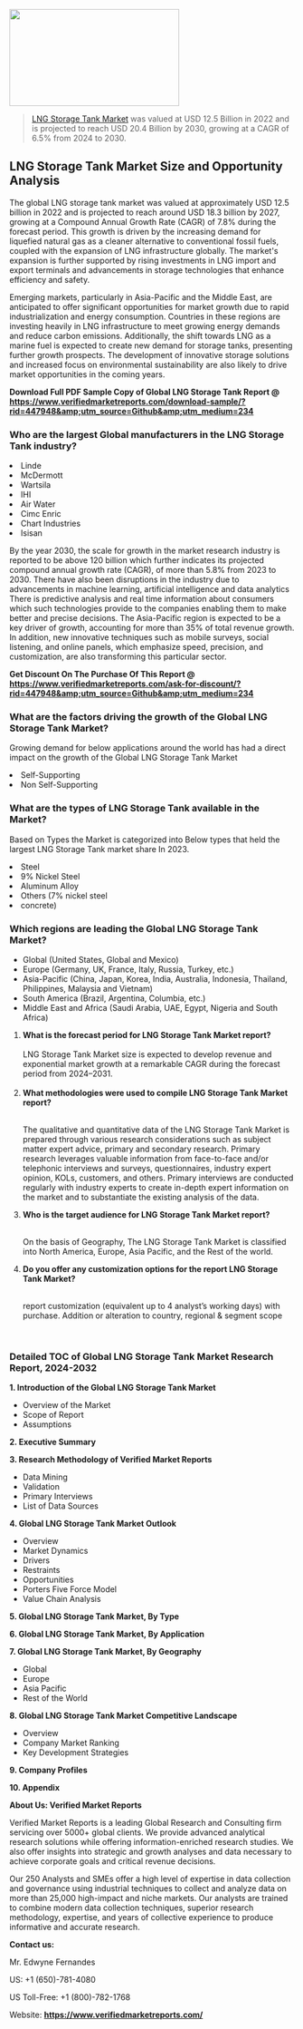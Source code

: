 
<img src="https://ffe5etoiles.com/wp-content/uploads/2024/12/MST1-300x171.png" alt="" width="300" height="171" class="alignnone size-medium wp-image-20088" /><blockquote><p><p><a href="https://www.verifiedmarketreports.com/download-sample/?rid=447948&utm_source=Github&utm_medium=234" target="_blank">LNG Storage Tank Market</a> was valued at USD 12.5 Billion in 2022 and is projected to reach USD 20.4 Billion by 2030, growing at a CAGR of 6.5% from 2024 to 2030.</p></blockquote><p><h2>LNG Storage Tank Market Size and Opportunity Analysis</h2><p>The global LNG storage tank market was valued at approximately USD 12.5 billion in 2022 and is projected to reach around USD 18.3 billion by 2027, growing at a Compound Annual Growth Rate (CAGR) of 7.8% during the forecast period. This growth is driven by the increasing demand for liquefied natural gas as a cleaner alternative to conventional fossil fuels, coupled with the expansion of LNG infrastructure globally. The market's expansion is further supported by rising investments in LNG import and export terminals and advancements in storage technologies that enhance efficiency and safety.</p><p>Emerging markets, particularly in Asia-Pacific and the Middle East, are anticipated to offer significant opportunities for market growth due to rapid industrialization and energy consumption. Countries in these regions are investing heavily in LNG infrastructure to meet growing energy demands and reduce carbon emissions. Additionally, the shift towards LNG as a marine fuel is expected to create new demand for storage tanks, presenting further growth prospects. The development of innovative storage solutions and increased focus on environmental sustainability are also likely to drive market opportunities in the coming years.</p></p><p class=""><strong>Download Full PDF Sample Copy of Global LNG Storage Tank Report @ <a href="https://www.verifiedmarketreports.com/download-sample/?rid=447948&amp;utm_source=Github&amp;utm_medium=234" target="_blank">https://www.verifiedmarketreports.com/download-sample/?rid=447948&amp;utm_source=Github&amp;utm_medium=234</a></strong></p><h3 id="" class="">Who are the largest Global manufacturers in the LNG Storage Tank industry?</h3><p><li>Linde</li><li> McDermott</li><li> Wartsila</li><li> IHI</li><li> Air Water</li><li> Cimc Enric</li><li> Chart Industries</li><li> Isisan</li></p><div class=""><div class="" dir="" data-message-author-role="" data-message-id="" data-message-model-slug=""><div class=""><div class=""><div class=""><div class="" dir="" data-message-author-role="" data-message-id="" data-message-model-slug=""><div class=""><div class=""><p>By the year 2030, the scale for growth in the market research industry is reported to be above 120 billion which further indicates its projected compound annual growth rate (CAGR), of more than 5.8% from 2023 to 2030. There have also been disruptions in the industry due to advancements in machine learning, artificial intelligence and data analytics There is predictive analysis and real time information about consumers which such technologies provide to the companies enabling them to make better and precise decisions. The Asia-Pacific region is expected to be a key driver of growth, accounting for more than 35% of total revenue growth. In addition, new innovative techniques such as mobile surveys, social listening, and online panels, which emphasize speed, precision, and customization, are also transforming this particular sector.</p><p><strong>Get Discount On The Purchase Of This Report @&nbsp; <a href="https://www.verifiedmarketreports.com/ask-for-discount/?rid=447948&amp;utm_source=Github&amp;utm_medium=234" target="_blank">https://www.verifiedmarketreports.com/ask-for-discount/?rid=447948&amp;utm_source=Github&amp;utm_medium=234</a></strong></p></div></div></div></div></div></div></div></div><h3 id="" class="">What are the factors driving the growth of the Global LNG Storage Tank Market?</h3><p id="" class="">Growing demand for below applications around the world has had a direct impact on the growth of the Global LNG Storage Tank Market</p><p id="" class=""><li>Self-Supporting</li><li> Non Self-Supporting</li></p><h3 id="" class="">What are the types of LNG Storage Tank available in the Market?</h3><p id="" class="">Based on Types the Market is categorized into Below types that held the largest LNG Storage Tank market share In 2023.</p><p id="" class=""><li>Steel</li><li> 9% Nickel Steel</li><li> Aluminum Alloy</li><li> Others (7% nickel steel</li><li> concrete)</li></p><h3 id="" class="">Which regions are leading the Global LNG Storage Tank Market?</h3><ul><li>Global (United States, Global and Mexico)</li><li>Europe (Germany, UK, France, Italy, Russia, Turkey, etc.)</li><li>Asia-Pacific (China, Japan, Korea, India, Australia, Indonesia, Thailand, Philippines, Malaysia and Vietnam)</li><li>South America (Brazil, Argentina, Columbia, etc.)</li><li>Middle East and Africa (Saudi Arabia, UAE, Egypt, Nigeria and South Africa)</li></ul><p><ol><li><strong>What is the forecast period for LNG Storage Tank Market report?<br /></strong><br /><span data-sheets-root="1" data-sheets-value="{&quot;1&quot;:2,&quot;2&quot;:&quot;XXXX size is expected to develop revenue and exponential market growth at a remarkable CAGR during the forecast period from 2024&ndash;2030.&quot;}" data-sheets-userformat="{&quot;2&quot;:12674,&quot;4&quot;:{&quot;1&quot;:2,&quot;2&quot;:16776960},&quot;10&quot;:2,&quot;11&quot;:0,&quot;15&quot;:&quot;Arial&quot;,&quot;16&quot;:12}">LNG Storage Tank Market size is expected to develop revenue and exponential market growth at a remarkable CAGR during the forecast period from 2024&ndash;2031.</span><br /><br /></li><li><strong>What methodologies were used to compile LNG Storage Tank Market report?<br /><br /></strong><p>The qualitative and quantitative data of the&nbsp;LNG Storage Tank Market is prepared through various research considerations such as subject matter expert advice, primary and secondary research. Primary research leverages valuable information from face-to-face and/or telephonic interviews and surveys, questionnaires, industry expert opinion, KOLs, customers, and others. Primary interviews are conducted regularly with industry experts to create in-depth expert information on the market and to substantiate the existing analysis of the data.&nbsp;</p></li><li><strong>Who is the target audience for LNG Storage Tank Market report?<br /><br /></strong><p>On the basis of Geography, The&nbsp;LNG Storage Tank Market is classified into North America, Europe, Asia Pacific, and the Rest of the world.</p></li><li><strong>Do you offer any customization options for the report LNG Storage Tank Market?<br /><br /></strong><p>report customization (equivalent up to 4 analyst&rsquo;s working days) with purchase. Addition or alteration to country, regional &amp; segment scope</p><p>&nbsp;</p></li></ol></p><h3 id="" class="">Detailed TOC of Global LNG Storage Tank Market Research Report, 2024-2032</h3><p id="" class=""><strong>1. Introduction of the Global LNG Storage Tank Market</strong></p><ul><li>Overview of the Market</li><li>Scope of Report</li><li>Assumptions</li></ul><p id="" class=""><strong>2. Executive Summary</strong></p><p id="" class=""><strong>3. Research Methodology of&nbsp;Verified Market Reports</strong></p><ul><li>Data Mining</li><li>Validation</li><li>Primary Interviews</li><li>List of Data Sources</li></ul><p id="" class=""><strong>4. Global LNG Storage Tank Market Outlook</strong></p><ul><li>Overview</li><li>Market Dynamics</li><li>Drivers</li><li>Restraints</li><li>Opportunities</li><li>Porters Five Force Model</li><li>Value Chain Analysis</li></ul><p id="" class=""><strong>5. Global LNG Storage Tank Market, By&nbsp;Type</strong></p><p id="" class=""><strong>6. Global LNG Storage Tank Market, By Application</strong></p><p id="" class=""><strong>7. Global LNG Storage Tank Market, By Geography</strong></p><ul><li>Global</li><li>Europe</li><li>Asia Pacific</li><li>Rest of the World</li></ul><p id="" class=""><strong>8. Global LNG Storage Tank Market Competitive Landscape</strong></p><ul><li>Overview</li><li>Company Market Ranking</li><li>Key Development Strategies</li></ul><p id="" class=""><strong>9. Company Profiles</strong></p><p id="" class=""><strong>10. Appendix</strong></p><p id="" class=""><strong>About Us: Verified Market Reports</strong></p><p id="" class="">Verified Market Reports is a leading Global Research and Consulting firm servicing over 5000+ global clients. We provide advanced analytical research solutions while offering information-enriched research studies. We also offer insights into strategic and growth analyses and data necessary to achieve corporate goals and critical revenue decisions.</p><p id="" class="">Our 250 Analysts and SMEs offer a high level of expertise in data collection and governance using industrial techniques to collect and analyze data on more than 25,000 high-impact and niche markets. Our analysts are trained to combine modern data collection techniques, superior research methodology, expertise, and years of collective experience to produce informative and accurate research.</p><p id="" class=""><strong>Contact us:</strong></p><p id="" class="">Mr. Edwyne Fernandes</p><p id="" class="">US: +1 (650)-781-4080</p><p id="" class="">US Toll-Free: +1 (800)-782-1768</p><p id="" class="">Website: <a target="" data-test-app-aware-link=""><strong>https://www.verifiedmarketreports.com/</strong></a></p>
